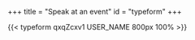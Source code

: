 +++
title = "Speak at an event"
id = "typeform"
+++

{{< typeform qxqZcxv1 USER_NAME 800px 100%  >}} 
